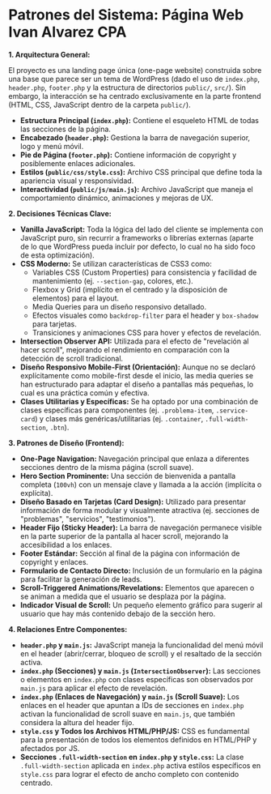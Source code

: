 # Patrones del Sistema: Página Web Ivan Alvarez CPA

**1. Arquitectura General:**

El proyecto es una landing page única (one-page website) construida sobre una base que parece ser un tema de WordPress (dado el uso de `index.php`, `header.php`, `footer.php` y la estructura de directorios `public/`, `src/`). Sin embargo, la interacción se ha centrado exclusivamente en la parte frontend (HTML, CSS, JavaScript dentro de la carpeta `public/`).

*   **Estructura Principal (`index.php`):** Contiene el esqueleto HTML de todas las secciones de la página.
*   **Encabezado (`header.php`):** Gestiona la barra de navegación superior, logo y menú móvil.
*   **Pie de Página (`footer.php`):** Contiene información de copyright y posiblemente enlaces adicionales.
*   **Estilos (`public/css/style.css`):** Archivo CSS principal que define toda la apariencia visual y responsividad.
*   **Interactividad (`public/js/main.js`):** Archivo JavaScript que maneja el comportamiento dinámico, animaciones y mejoras de UX.

**2. Decisiones Técnicas Clave:**

*   **Vanilla JavaScript:** Toda la lógica del lado del cliente se implementa con JavaScript puro, sin recurrir a frameworks o librerías externas (aparte de lo que WordPress pueda incluir por defecto, lo cual no ha sido foco de esta optimización).
*   **CSS Moderno:** Se utilizan características de CSS3 como:
    *   Variables CSS (Custom Properties) para consistencia y facilidad de mantenimiento (ej. `--section-gap`, colores, etc.).
    *   Flexbox y Grid (implícito en el centrado y la disposición de elementos) para el layout.
    *   Media Queries para un diseño responsivo detallado.
    *   Efectos visuales como `backdrop-filter` para el header y `box-shadow` para tarjetas.
    *   Transiciones y animaciones CSS para hover y efectos de revelación.
*   **Intersection Observer API:** Utilizada para el efecto de "revelación al hacer scroll", mejorando el rendimiento en comparación con la detección de scroll tradicional.
*   **Diseño Responsivo Mobile-First (Orientación):** Aunque no se declaró explícitamente como mobile-first desde el inicio, las media queries se han estructurado para adaptar el diseño a pantallas más pequeñas, lo cual es una práctica común y efectiva.
*   **Clases Utilitarias y Específicas:** Se ha optado por una combinación de clases específicas para componentes (ej. `.problema-item`, `.service-card`) y clases más genéricas/utilitarias (ej. `.container`, `.full-width-section`, `.btn`).

**3. Patrones de Diseño (Frontend):**

*   **One-Page Navigation:** Navegación principal que enlaza a diferentes secciones dentro de la misma página (scroll suave).
*   **Hero Section Prominente:** Una sección de bienvenida a pantalla completa (`100vh`) con un mensaje clave y llamada a la acción (implícita o explícita).
*   **Diseño Basado en Tarjetas (Card Design):** Utilizado para presentar información de forma modular y visualmente atractiva (ej. secciones de "problemas", "servicios", "testimonios").
*   **Header Fijo (Sticky Header):** La barra de navegación permanece visible en la parte superior de la pantalla al hacer scroll, mejorando la accesibilidad a los enlaces.
*   **Footer Estándar:** Sección al final de la página con información de copyright y enlaces.
*   **Formulario de Contacto Directo:** Inclusión de un formulario en la página para facilitar la generación de leads.
*   **Scroll-Triggered Animations/Revelations:** Elementos que aparecen o se animan a medida que el usuario se desplaza por la página.
*   **Indicador Visual de Scroll:** Un pequeño elemento gráfico para sugerir al usuario que hay más contenido debajo de la sección hero.

**4. Relaciones Entre Componentes:**

*   **`header.php` y `main.js`:** JavaScript maneja la funcionalidad del menú móvil en el header (abrir/cerrar, bloqueo de scroll) y el resaltado de la sección activa.
*   **`index.php` (Secciones) y `main.js` (`IntersectionObserver`):** Las secciones o elementos en `index.php` con clases específicas son observados por `main.js` para aplicar el efecto de revelación.
*   **`index.php` (Enlaces de Navegación) y `main.js` (Scroll Suave):** Los enlaces en el header que apuntan a IDs de secciones en `index.php` activan la funcionalidad de scroll suave en `main.js`, que también considera la altura del header fijo.
*   **`style.css` y Todos los Archivos HTML/PHP/JS:** CSS es fundamental para la presentación de todos los elementos definidos en HTML/PHP y afectados por JS.
*   **Secciones `.full-width-section` en `index.php` y `style.css`:** La clase `.full-width-section` aplicada en `index.php` activa estilos específicos en `style.css` para lograr el efecto de ancho completo con contenido centrado. 